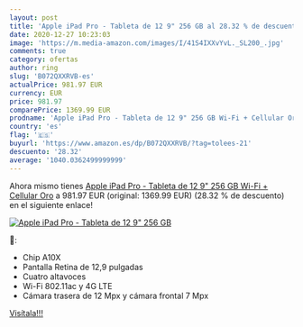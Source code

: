 ```yaml
---
layout: post
title: 'Apple iPad Pro - Tableta de 12 9" 256 GB al 28.32 % de descuento'
date: 2020-12-27 10:23:03
image: 'https://m.media-amazon.com/images/I/41S4IXXvYvL._SL200_.jpg'
comments: true
category: ofertas
author: ring
slug: 'B072QXXRVB-es'
actualPrice: 981.97 EUR
currency: EUR
price: 981.97
comparePrice: 1369.99 EUR
prodname: 'Apple iPad Pro - Tableta de 12 9" 256 GB Wi-Fi + Cellular Oro'
country: 'es'
flag: '🇪🇸'
buyurl: 'https://www.amazon.es/dp/B072QXXRVB/?tag=tolees-21'
descuento: '28.32'
average: '1040.0362499999999'
---
```


Ahora mismo tienes [Apple iPad Pro - Tableta de 12 9" 256 GB Wi-Fi + Cellular Oro](https://www.amazon.es/dp/B072QXXRVB/?tag=tolees-21) a 981.97 EUR (original: 1369.99 EUR) (28.32 %  de descuento) en el siguiente enlace!

[![Apple iPad Pro - Tableta de 12 9" 256 GB](https://m.media-amazon.com/images/I/41S4IXXvYvL._SL200_.jpg)](https://www.amazon.es/dp/B072QXXRVB/?tag=tolees-21)

🔎:

- Chip A10X
- Pantalla Retina de 12,9 pulgadas
- Cuatro altavoces
- Wi-Fi 802.11ac y 4G LTE
- Cámara trasera de 12 Mpx y cámara frontal 7 Mpx

[Visítala!!!](https://www.amazon.es/dp/B072QXXRVB/?tag=tolees-21)
